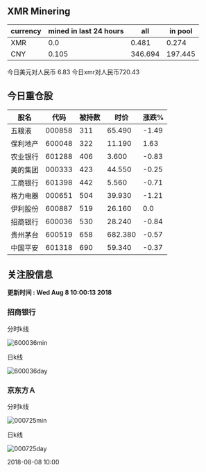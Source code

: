 ## XMR Minering

|currency|mined in last 24 hours|all|in pool|
|---|---|---|---|
|XMR|0.0|0.481|0.274|
|CNY|0.105|346.694|197.445|

今日美元对人民币 6.83	今日xmr对人民币720.43


## 今日重仓股 

|股名|代码|被持数|时价|涨跌%|
|---|---|---|---|---|
|五粮液|000858|311|65.490|-1.49|
|保利地产|600048|322|11.190|1.63|
|农业银行|601288|406|3.600|-0.83|
|美的集团|000333|423|44.550|-0.25|
|工商银行|601398|442|5.560|-0.71|
|格力电器|000651|504|39.930|-1.21|
|伊利股份|600887|519|26.160|0.0|
|招商银行|600036|530|28.240|-0.84|
|贵州茅台|600519|658|682.380|-0.57|
|中国平安|601318|690|59.340|-0.37|

## 关注股信息
**更新时间 : Wed Aug  8 10:00:13 2018**
### 招商银行 
分时k线

![600036min](http://image.sinajs.cn/newchart/min/n/sh600036.gif)

日k线

![600036day](http://image.sinajs.cn/newchart/daily/n/sh600036.gif)

### 京东方Ａ 
分时k线

![000725min](http://image.sinajs.cn/newchart/min/n/sz000725.gif)

日k线

![000725day](http://image.sinajs.cn/newchart/daily/n/sz000725.gif)

2018-08-08 10:00